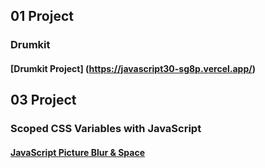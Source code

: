 

## 01 Project
### Drumkit 
#### [Drumkit Project] (https://javascript30-sg8p.vercel.app/)

## 03 Project
### Scoped CSS Variables with JavaScript
#### [JavaScript Picture Blur & Space](https://javascript30-livid.vercel.app/)
